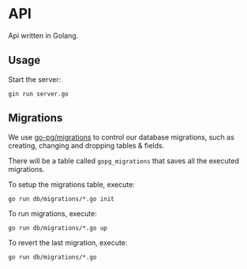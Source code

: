 # API

Api written in Golang.


## Usage

Start the server:

```gin run server.go```

## Migrations

We use [go-pg/migrations](https://github.com/go-pg/migrations) to control our database migrations, such as creating, changing and dropping tables & fields.

There will be a table called `gopg_migrations` that saves all the executed migrations.

To setup the migrations table, execute:

```go run db/migrations/*.go init```

To run migrations, execute:

```go run db/migrations/*.go up```

To revert the last migration, execute:

```go run db/migrations/*.go ```
